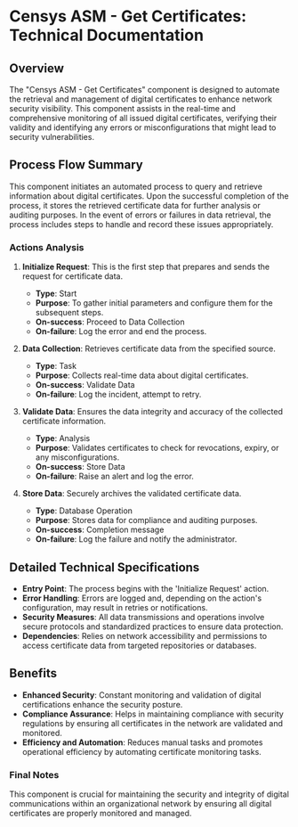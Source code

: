 # Censys ASM - Get Certificates: Technical Documentation

## Overview
The "Censys ASM - Get Certificates" component is designed to automate the retrieval and management of digital certificates to enhance network security visibility. This component assists in the real-time and comprehensive monitoring of all issued digital certificates, verifying their validity and identifying any errors or misconfigurations that might lead to security vulnerabilities.

## Process Flow Summary
This component initiates an automated process to query and retrieve information about digital certificates. Upon the successful completion of the process, it stores the retrieved certificate data for further analysis or auditing purposes. In the event of errors or failures in data retrieval, the process includes steps to handle and record these issues appropriately.

### Actions Analysis
1. **Initialize Request**: This is the first step that prepares and sends the request for certificate data.
   - **Type**: Start
   - **Purpose**: To gather initial parameters and configure them for the subsequent steps.
   - **On-success**: Proceed to Data Collection
   - **On-failure**: Log the error and end the process.

2. **Data Collection**: Retrieves certificate data from the specified source.
   - **Type**: Task
   - **Purpose**: Collects real-time data about digital certificates.
   - **On-success**: Validate Data
   - **On-failure**: Log the incident, attempt to retry.

3. **Validate Data**: Ensures the data integrity and accuracy of the collected certificate information.
   - **Type**: Analysis
   - **Purpose**: Validates certificates to check for revocations, expiry, or any misconfigurations.
   - **On-success**: Store Data
   - **On-failure**: Raise an alert and log the error.

4. **Store Data**: Securely archives the validated certificate data.
   - **Type**: Database Operation
   - **Purpose**: Stores data for compliance and auditing purposes.
   - **On-success**: Completion message
   - **On-failure**: Log the failure and notify the administrator.

## Detailed Technical Specifications
- **Entry Point**: The process begins with the 'Initialize Request' action.
- **Error Handling**: Errors are logged and, depending on the action's configuration, may result in retries or notifications.
- **Security Measures**: All data transmissions and operations involve secure protocols and standardized practices to ensure data protection.
- **Dependencies**: Relies on network accessibility and permissions to access certificate data from targeted repositories or databases. 

## Benefits
- **Enhanced Security**: Constant monitoring and validation of digital certifications enhance the security posture.
- **Compliance Assurance**: Helps in maintaining compliance with security regulations by ensuring all certificates in the network are validated and monitored.
- **Efficiency and Automation**: Reduces manual tasks and promotes operational efficiency by automating certificate monitoring tasks.

### Final Notes
This component is crucial for maintaining the security and integrity of digital communications within an organizational network by ensuring all digital certificates are properly monitored and managed.

